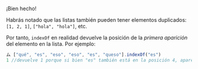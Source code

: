 ¡Bien hecho!

Habrás notado que las listas también pueden tener elementos duplicados: `[1, 2, 1]`, `["hola", "hola"]`, etc.

Por tanto, `indexOf` en realidad devuelve la posición de la _primera aparición_ del elemento en la lista. Por ejemplo:

```javascript
ム ["qué", "es", "eso", "eso", "es", "queso"].indexOf("es")
1 //devuelve 1 porque si bien "es" también está en la posición 4, aparece primero en la posición 1.
```